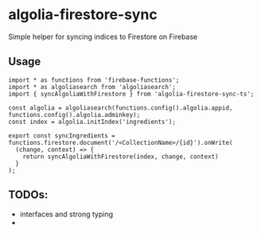 # algolia-firestore-sync
Simple helper for syncing indices to Firestore on Firebase


## Usage

```
import * as functions from 'firebase-functions';
import * as algoliasearch from 'algoliasearch';
import { syncAlgoliaWithFirestore } from 'algolia-firestore-sync-ts';

const algolia = algoliasearch(functions.config().algolia.appid, functions.config().algolia.adminkey);
const index = algolia.initIndex('ingredients');

export const syncIngredients = functions.firestore.document('/<CollectionName>/{id}').onWrite(
  (change, context) => {
    return syncAlgoliaWithFirestore(index, change, context)
  }
);
```

## TODOs:

- interfaces and strong typing
-